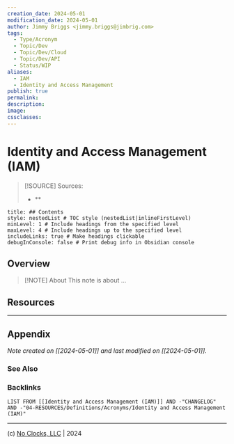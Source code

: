 ```yaml
---
creation_date: 2024-05-01
modification_date: 2024-05-01
author: Jimmy Briggs <jimmy.briggs@jimbrig.com>
tags:
  - Type/Acronym
  - Topic/Dev
  - Topic/Dev/Cloud
  - Topic/Dev/API
  - Status/WIP
aliases:
  - IAM
  - Identity and Access Management
publish: true
permalink:
description:
image:
cssclasses:
---
```


# Identity and Access Management (IAM)

> [!SOURCE] Sources:
> - **

```table-of-contents
title: ## Contents 
style: nestedList # TOC style (nestedList|inlineFirstLevel)
minLevel: 1 # Include headings from the specified level
maxLevel: 4 # Include headings up to the specified level
includeLinks: true # Make headings clickable
debugInConsole: false # Print debug info in Obsidian console
```

## Overview

> [!NOTE] About
> This note is about ...

## Resources

***

## Appendix

*Note created on [[2024-05-01]] and last modified on [[2024-05-01]].*

### See Also



### Backlinks

```dataview
LIST FROM [[Identity and Access Management (IAM)]] AND -"CHANGELOG" AND -"04-RESOURCES/Definitions/Acronyms/Identity and Access Management (IAM)"
```

***

(c) [No Clocks, LLC](https://github.com/noclocks) | 2024


